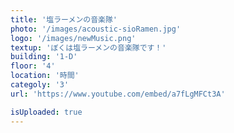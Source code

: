 ```yaml
---
title: '塩ラーメンの音楽隊'
photo: '/images/acoustic-sioRamen.jpg'
logo: '/images/newMusic.png'
textup: 'ぼくは塩ラーメンの音楽隊です！'
building: '1-D'
floor: '4' 
location: '時間'
categoly: '3'
url: 'https://www.youtube.com/embed/a7fLgMFCt3A'

isUploaded: true
---
```

